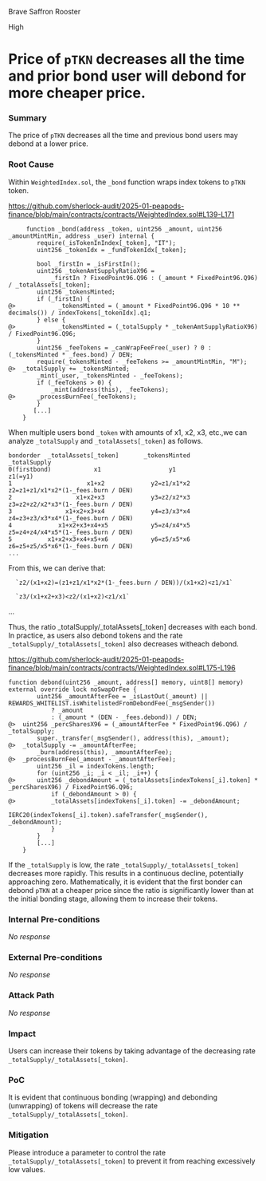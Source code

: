 Brave Saffron Rooster

High

# Price of `pTKN` decreases all the time and prior bond user will debond for more cheaper price.

### Summary

The price of `pTKN` decreases all the time and previous bond users may debond at a lower price.

### Root Cause

Within `WeightedIndex.sol`, the  `_bond` function wraps index tokens to `pTKN` token.

https://github.com/sherlock-audit/2025-01-peapods-finance/blob/main/contracts/contracts/WeightedIndex.sol#L139-L171
```solidity
     function _bond(address _token, uint256 _amount, uint256 _amountMintMin, address _user) internal {
        require(_isTokenInIndex[_token], "IT");
        uint256 _tokenIdx = _fundTokenIdx[_token];

        bool _firstIn = _isFirstIn();
        uint256 _tokenAmtSupplyRatioX96 =
            _firstIn ? FixedPoint96.Q96 : (_amount * FixedPoint96.Q96) / _totalAssets[_token];
        uint256 _tokensMinted;
        if (_firstIn) {
@>            _tokensMinted = (_amount * FixedPoint96.Q96 * 10 ** decimals()) / indexTokens[_tokenIdx].q1;
        } else {
@>            _tokensMinted = (_totalSupply * _tokenAmtSupplyRatioX96) / FixedPoint96.Q96;
        }
        uint256 _feeTokens = _canWrapFeeFree(_user) ? 0 : (_tokensMinted * _fees.bond) / DEN;
        require(_tokensMinted - _feeTokens >= _amountMintMin, "M");
@>  _totalSupply += _tokensMinted;
        _mint(_user, _tokensMinted - _feeTokens);
        if (_feeTokens > 0) {
            _mint(address(this), _feeTokens);
@>      _processBurnFee(_feeTokens);
        }
       [...]
    }
```

When multiple users bond `_token` with amounts of x1, x2, x3, etc.,we can analyze `_totalSupply` and `_totalAssets[_token]` as follows.

```solidity
bondorder  _totalAssets[_token]       _tokensMinted                                  _totalSupply  
0(firstbond)            x1                   y1                                          z1(=y1)
1                     x1+x2             y2=z1/x1*x2                     z2=z1+z1/x1*x2*(1-_fees.burn / DEN)
2                  x1+x2+x3             y3=z2/x2*x3                     z3=z2+z2/x2*x3*(1-_fees.burn / DEN)                       
3               x1+x2+x3+x4             y4=z3/x3*x4                     z4=z3+z3/x3*x4*(1-_fees.burn / DEN)    
4             x1+x2+x3+x4+x5            y5=z4/x4*x5                     z5=z4+z4/x4*x5*(1-_fees.burn / DEN)    
5          x1+x2+x3+x4+x5+x6            y6=z5/x5*x6                     z6=z5+z5/x5*x6*(1-_fees.burn / DEN)
...
```

From this, we can derive that:

      `z2/(x1+x2)=(z1+z1/x1*x2*(1-_fees.burn / DEN))/(x1+x2)<z1/x1`

      `z3/(x1+x2+x3)<z2/(x1+x2)<z1/x1`
...

Thus, the ratio _totalSupply/_totalAssets[_token] decreases with each bond. 
In practice, as users also debond tokens and the rate `_totalSupply/_totalAssets[_token]` also decreases witheach debond.

https://github.com/sherlock-audit/2025-01-peapods-finance/blob/main/contracts/contracts/WeightedIndex.sol#L175-L196
```solidity
function debond(uint256 _amount, address[] memory, uint8[] memory) external override lock noSwapOrFee {
        uint256 _amountAfterFee = _isLastOut(_amount) || REWARDS_WHITELIST.isWhitelistedFromDebondFee(_msgSender())
            ? _amount
            : (_amount * (DEN - _fees.debond)) / DEN;
@>  uint256 _percSharesX96 = (_amountAfterFee * FixedPoint96.Q96) / _totalSupply;
        super._transfer(_msgSender(), address(this), _amount);
@>  _totalSupply -= _amountAfterFee;
        _burn(address(this), _amountAfterFee);
@>  _processBurnFee(_amount - _amountAfterFee);
        uint256 _il = indexTokens.length;
        for (uint256 _i; _i < _il; _i++) {
@>      uint256 _debondAmount = (_totalAssets[indexTokens[_i].token] * _percSharesX96) / FixedPoint96.Q96;
            if (_debondAmount > 0) {
@>          _totalAssets[indexTokens[_i].token] -= _debondAmount;
                IERC20(indexTokens[_i].token).safeTransfer(_msgSender(), _debondAmount);
            }
        }
        [...]
    }
```
If the `_totalSupply` is low, the rate `_totalSupply/_totalAssets[_token]` decreases more rapidly.
This results in a continuous decline, potentially approaching zero. Mathematically, it is evident that the first bonder can debond `pTKN` at a cheaper price since the ratio is significantly lower than at the initial bonding stage, allowing them to increase their tokens.

### Internal Pre-conditions

_No response_

### External Pre-conditions

_No response_

### Attack Path

_No response_

### Impact

Users can increase their tokens by taking advantage of the decreasing rate `_totalSupply/_totalAssets[_token]`.

### PoC

It is evident that continuous bonding (wrapping) and debonding (unwrapping) of tokens will decrease the rate `_totalSupply/_totalAssets[_token]`.

### Mitigation

Please introduce a parameter to control the rate `_totalSupply/_totalAssets[_token]` to prevent it from reaching excessively low values.